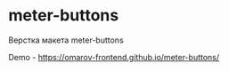 # meter-buttons
Верстка макета meter-buttons

Demo - https://omarov-frontend.github.io/meter-buttons/